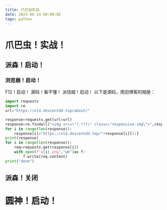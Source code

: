 ```yaml
---
title: 爪巴虫实战
date: 2023-06-14 00:00:05
tags: python
---
```


# 爪巴虫！实战！
## 派森！启动！
### 浏览器！启动！
F12！启动！
源码！看不懂！
派恰姆！启动！
以下是源码，爬旧博客的相册：
```python
import requests
import re
url="https://old.descentdd.top/about/"

response=requests.get(url=url)
response=re.findall("<img src=\"(.*?)\" class=\"responsive-img\">",response.text)
for i in range(len(response)):
    response[i]="https://old.descentdd.top/"+response[i][3:]
print(response)
for i in range(len(response)):
    req=requests.get(response[i])
    with open(f"a{i}.png","wb")as f:
        f.write(req.content)
print("done")
```
## 派森！关闭
# 圆神！启动！
